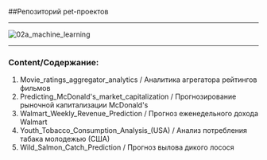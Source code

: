 ##Репозиторий pet-проектов
___
![02a_machine_learning](https://github.com/PMikhail1681/PET_Projects/assets/136488242/6aba5b46-6f98-452d-a788-b7c4133e7d66)
___
### Content/Содержание:
1. Movie_ratings_aggregator_analytics / Аналитика агрегатора рейтингов фильмов
2. Predicting_McDonald's_market_capitalization / Прогнозирование рыночной капитализации McDonald's
3. Walmart_Weekly_Revenue_Prediction / Прогноз еженедельного дохода Walmart
4. Youth_Tobacco_Consumption_Analysis_(USA) / Анализ потребления табака молодежью (США)
5. Wild_Salmon_Catch_Prediction / Прогноз вылова дикого лосося
